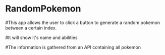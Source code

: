 # RandomPokemon

#This app allows the user to click a button to generate a random pokemon between a certain index.

#It will show it's name and abilities

#The information is gathered from an API containing all pokemon
